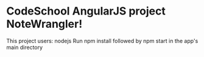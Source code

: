 # CodeSchool AngularJS project NoteWrangler!
This project users: nodejs
Run npm install followed by npm start in the app's main directory
